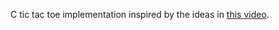 C tic tac toe implementation inspired by the ideas in [this video](https://www.youtube.com/watch?v=0iyB0_qPvWk).